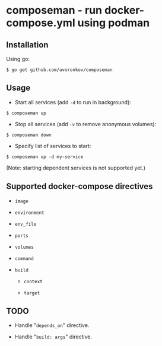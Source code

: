 # composeman - run docker-compose.yml using podman

## Installation

Using go:
```
$ go get github.com/avoronkov/composeman
```

## Usage

- Start all services (add `-d` to run in background):
```
$ composeman up
```

- Stop all services (add `-v` to remove anonymous volumes):
```
$ composeman down
```

- Specify list of services to start:
```
$ composeman up -d my-service
```
(Note: starting dependent services is not supported yet.)

## Supported docker-compose directives

- `image`

- `environment`

- `env_file`

- `ports`

- `volumes`

- `command`

- `build`

	* `context`

	* `target`

## TODO

- Handle "`depends_on`" directive.

- Handle "`build: args`" directive.
